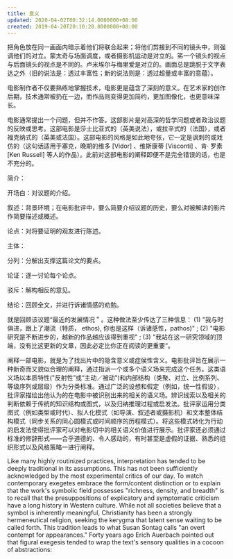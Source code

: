 ```yaml
---
title: 意义
updated: 2020-04-02T00:32:14.0000000+08:00
created: 2019-04-20T20:10:28.0000000+08:00
---
```


把角色放在同一画面内暗示着他们将联合起来；将他们剪接到不同的镜头中，则强调他们的对立。蒙太奇与场面调度，或者摄影机运动是对立的。笫一个镜头的视点与后面镜头的视点是不同的。卢米埃尔与梅里爱是对立的。画面总是跳脱于文字表达之外（旧的说法是：透过丰富性；新的说法则是：透过超量或丰富的意蕴）。

电影制作者不仅要熟练地掌握技术，电影更是蕴含了深刻的意义。在艺术家的创作后期，技术通常被扔在一边，而作品则变得更加简约，更加图像化，也更意味深长。

电影通常提出一个问题，但并不作答。这部影片是对高深的哲学问题或者政治议题的反映或思考。这部电影是莎士比亚式的（英美说法），或拉辛式的（法国），或者福克纳式的（英美或法国）。这部电影的风格是如此地夸张，它一定是讽刺的或戏仿的（这句话适用于塞克，晚期的维多 \[Vidor\] 、维斯康蒂 \[Visconti\] 、肯· 罗素 \[Ken Russell\] 等人的作品）。此前对这部电影的阐释即便不是完全错误的话，也是不充分的。

简介：

开场白：对议题的介绍。

叙述：背景环境；在电影批评中，要么简要介绍议题的历史，要么对被解读的影片作简要描述或概述。

论点：对将要证明的观友进行陈述。

主体：

分列：分解出支撑这篇论文的要点。

论证：逐一讨论每个论点。

驳斥：解构相反的意见。

结论：回顾全文，并进行诉诸情感的劝勉。

就是回顾该议题“最近的发展情况＂。这种做法至少传达了三种信息： (1) "我与时俱进，跟上了潮流（特质， ethos), 你也是这样（诉诸感性，pathos)" ; (2) "电影研究是不断进步的，越新的作品越应该得到重视" ; (3) "我站在这一研究领域的顶端，没有比这更新的文章，因此必定比你正在阅读的更重要“。

阐释一部电影，就是为了找出片中的隐含意义或症侯性含义。电影批评旨在展示一种新奇而又貌似合理的阐释，通过指派一个或多个语义场来完成这个任务。这类语义场以本质特性("反射性”或“主动／被动")和内部结构（类聚、对立、比例系列、等级序列或层级）作为分类标准。通过广泛的设想和假定（例如，统一性假设），批评家描绘出他认为的在电影中被识别出来的相关的语义场。辨识线索以及相关的判断依赖于传统的知识结构或图式，以及归纳推理过程或启发法。批评家运用分类图式（例如类型或时代）、拟人化模式（如导演、叙述者或摄影机）和文本整体结构模式（同步关系的同心圆模式或时间顺序的历程模式）。将这些模式转化为行动的启发法使得批评家可以对电影切中的相关语义价值进行展示。批评家还必须通过标准的修辞形式——合乎道德的、令人感动的，有时甚至是虚假的证据、熟悉的组织形式以及风格策略一进行阐释。

Like many highly routinized practices, interpretation has tended to be deeply traditional in its assumptions. This has not been sufficiently acknowledged by the most experimental critics of our day. To watch contemporary exegetes embrace the form/content distinction or to explain that the work's symbolic field possesses "richness, density, and breadth" is to recall that the presuppositions of explicatory and symptomatic criticism have a long history in Western culture. While not all societies believe that a symbol is inherently meaningful, Christianity has been a strongly hermeneutical religion, seeking the kerygma that latent sense waiting to be called forth. This tradition leads to what Susan Sontag calls "an overt contempt for appearances." Forty years ago Erich Auerbach pointed out that figural exegesis tended to wrap the text's sensory qualities in a cocoon of abstractions:

